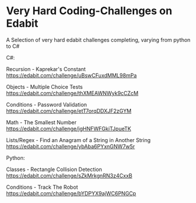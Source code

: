 # Very Hard Coding-Challenges on Edabit

A Selection of very hard edabit challenges completing, varying from python to C#

C#:

Recursion - Kaprekar's Constant
https://edabit.com/challenge/uBswCFuxdMML98mPa

Objects - Multiple Choice Tests
https://edabit.com/challenge/thXMEAWNWyk9cCZcM

Conditions - Password Validation
https://edabit.com/challenge/etT7orqDDXJF2zGYM

Math - The Smallest Number
https://edabit.com/challenge/jgHNFWFGkiTJpueTK

Lists/Regex - Find an Anagram of a String in Another String
https://edabit.com/challenge/ybAba6PYxnGNW7w5r

Python:

Classes - Rectangle Collision Detection
https://edabit.com/challenge/sZkMrkgnRN3z4CxxB

Conditions - Track The Robot
https://edabit.com/challenge/bYDPYX9ajWC6PNGCp
